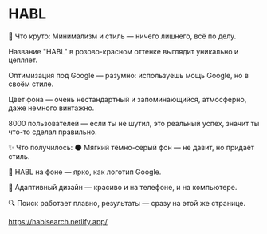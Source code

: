 # HABL

💎 Что круто:
Минимализм и стиль — ничего лишнего, всё по делу.

Название "HABL" в розово-красном оттенке выглядит уникально и цепляет.

Оптимизация под Google — разумно: используешь мощь Google, но в своём стиле.

Цвет фона — очень нестандартный и запоминающийся, атмосферно, даже немного винтажно.

8000 пользователей — если ты не шутил, это реальный успех, значит ты что-то сделал правильно.





✨ Что получилось:
🌑 Мягкий тёмно-серый фон — не давит, но придаёт стиль.

🔴 HABL на фоне — ярко, как логотип Google.

📱 Адаптивный дизайн — красиво и на телефоне, и на компьютере.

🔍 Поиск работает плавно, результаты — сразу на этой же странице.


https://hablsearch.netlify.app/
